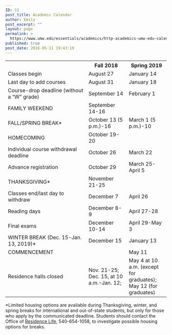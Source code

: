 ```yaml
---
ID: 11
post_title: Academic Calendar
author: Emily
post_excerpt: ""
layout: page
permalink: >
  https://www.umw.edu/essentials/academics/http-academics-umw-edu-calendar/
published: true
post_date: 2016-05-11 19:43:19
---
```

<table>
<tbody>
<tr>
<th width="50%"></th>
<th width="25%">Fall 2018</th>
<th width="25%">Spring 2019</th>
</tr>
<tr>
<td>Classes begin</td>
<td>August 27</td>
<td>January 14</td>
</tr>
<tr>
<td>Last day to add courses</td>
<td>August 31</td>
<td>January 18</td>
</tr>
<tr>
<td>Course-drop deadline (without a “W” grade)</td>
<td>September 14</td>
<td>February 1</td>
</tr>
<tr>
<td>FAMILY WEEKEND</td>
<td>September 14-16</td>
<td></td>
</tr>
<tr>
<td>FALL/SPRING BREAK*</td>
<td>October 13 (5 p.m.)-16</td>
<td>March 1 (5 p.m.)-10</td>
</tr>
<tr>
<td>HOMECOMING</td>
<td>October 19-20</td>
<td></td>
</tr>
<tr>
<td>Individual course withdrawal deadline</td>
<td>October 26</td>
<td>March 22</td>
</tr>
<tr>
<td>Advance registration</td>
<td>October 29</td>
<td>March 25-April 5</td>
</tr>
<tr>
<td>THANKSGIVING*</td>
<td>November 21-25</td>
<td></td>
</tr>
<tr>
<td>Classes end/last day to withdraw</td>
<td>December 7</td>
<td>April 26</td>
</tr>
<tr>
<td>Reading days</td>
<td>December 8-9</td>
<td>April 27-28</td>
</tr>
<tr>
<td>Final exams</td>
<td>December 10-14</td>
<td>April 29-May 3</td>
</tr>
<tr>
<td>WINTER BREAK (Dec. 15-Jan. 13, 2019)*</td>
<td>December 15</td>
<td>January 13</td>
</tr>
<tr>
<td>COMMENCEMENT</td>
<td></td>
<td>May 11</td>
</tr>
<tr>
<td>Residence halls closed</td>
<td>Nov. 21-25; Dec. 15, at 10 a.m.-Jan. 12;</td>
<td>May 4 at 10 a.m. (except for graduates);
May 12 (for graduates)</td>
</tr>
</tbody>
</table>
*Limited housing options are available during Thanksgiving, winter, and spring breaks for international and out-of-state students, but only for those who apply by the communicated deadline. Students should contact the Office of <a href="http://www.umw.edu/residencelife/">Residence Life</a>, 540-654-1058, to investigate possible housing options for breaks.